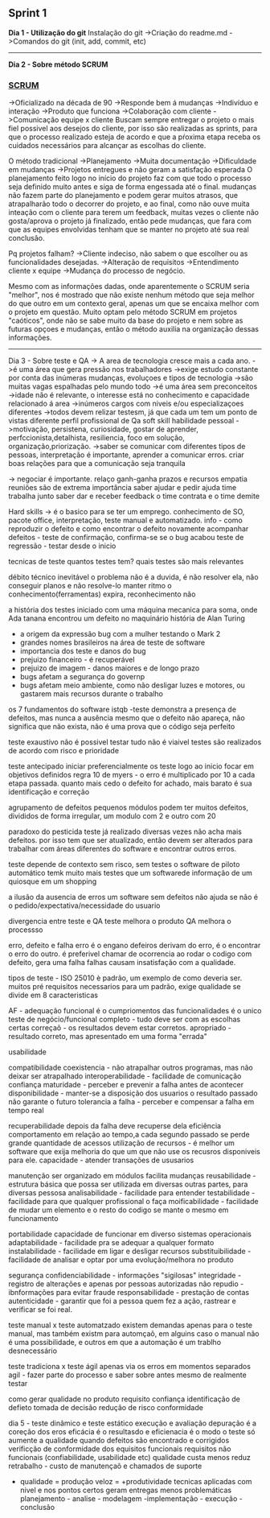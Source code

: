 ## **Sprint 1**                                                                        
**Dia 1 - Utilização do git**
Instalação do git
->Criação do readme.md
->Comandos do git (init, add, commit, etc)

_____________________________________________________________________________________________________________________________________________________________________

**Dia 2 - Sobre método SCRUM**
### [SCRUM](https://github.com/LaurenMonici/GitSprints/issues/1)
->Oficializado na década de 90
->Responde bem á mudanças
->Indivíduo e interação
->Produto que funciona
->Colaboração com cliente
->Comunicação equipe x cliente
     Buscam sempre entregar o projeto o mais fiel possivel aos desejos do cliente, por isso são realizadas as sprints, para que o processo realizado esteja de acordo e que a pŕoxima etapa receba os cuidados necessários para alcançar as escolhas do cliente.

O método tradicional
->Planejamento
->Muita documentação
->Dificuldade em mudanças
->Projetos entregues e não geram a satisfação esperada
     O planejamento feito logo no início do projeto faz com que todo o processo seja definido muito antes e siga de forma engessada até o final. mudanças não fazem parte do planejamento e podem gerar muitos atrasos, que atrapalharão todo o decorrer do projeto, e ao final, como não ouve muita inteação com o cliente para terem um feedback, muitas vezes o cliente não gosta/aprova o projeto já finalizado, então pede mudanças, que fara com que as equipes envolvidas tenham que se manter no projeto até sua real conclusão.

Pq projetos falham?
->Cliente indeciso, não sabem o que escolher ou as funcionalidades desejadas.
->Alteração de requisitos
->Entendimento cliente x equipe
->Mudança do processo de negócio. 

   Mesmo com as informações dadas, onde aparentemente o SCRUM seria "melhor", nos é mostrado que não existe nenhum método que seja melhor do que outro em um contexto geral, apenas um que se encaixa melhor com o projeto em questão.
   Muito optam pelo método SCRUM em projetos "caóticos", onde não se sabe muito da base do projeto e nem sobre as futuras opçoes e mudanças, então o método auxilia na organização dessas informações.

_____________________________________________________________________________________________________________________________________________________________________

Dia 3 - Sobre teste e QA
-> A area de tecnologia cresce mais a cada ano.
->é uma área que gera pressão nos trabalhadores
->exige estudo constante por conta das inúmeras mudanças, evoluçoes e tipos de tecnologia
->são muitas vagas espalhadas pelo mundo todo
->é uma área sem preconceitos
->idade não é relevante, o interesse está no conhecimento e capacidade relacionado á area
->inúmeros cargos com niveis e/ou especializaçoes diferentes
->todos devem relizar testesm, já que cada um tem um ponto de vistas diferente
perfil profissional de Qa
soft skill
habilidade pessoal
->motivação, persistena, curiosidade, gostar de aprender, perfccionista,detalhista, resiliencia, foco em solução, organização,priorização.
->saber se comunicar com diferentes tipos de pessoas, interpretação é importante, aprender a comunicar erros. criar boas relações para que a comunicação seja tranquila

-> negociar é importante. relaço ganh-ganha
prazos e recursos
empatia
reuniões são de extrema importância
saber ajudar e pedir ajuda
time trabalha junto
saber dar e receber feedback
o time contrata e o time demite


Hard skills
-> é o basico para se ter um emprego. conhecimento de SO, pacote office, interpretação, teste manual e automatizado.
info - como reproduzir o defeito e como encontrar o defeito novamente
acompanhar defeitos - teste de confirmação, confirma-se se o bug acabou
teste de regressão - testar desde o inicio

tecnicas de teste
quantos testes tem?
quais testes são mais relevantes

débito técnico
inevitável
o problema não é a duvida, é não resolver ela, não conseguir planos e não resolve-lo
manter ritmo     o conhecimento(ferramentas) expira, reconhecimento não

a história dos testes
 iniciado com uma máquina mecanica para soma, onde Ada tanana encontrou um defeito no maquinário
 história de Alan Turing
 - a origem da expressão bug com a mulher testando o Mark 2
 - grandes nomes brasileiros na área de teste de software
 - importancia dos teste e danos do bug
 - prejuizo financeiro - é recuperável
 - prejuizo de imagem - danos maiores e de longo prazo
 - bugs afetam a segurança do governp
 - bugs afetam meio ambiente, como não desligar luzes e motores, ou gastarem mais recursos durante o trabalho

os 7 fundamentos do software istqb 
-teste demonstra a presença de defeitos, mas nunca a ausência
mesmo que o defeito não apareça, não significa que não exista, não é uma prova que o código seja perfeito

teste exaustivo não é possivel
testar tudo não é viaivel
testes são realizados de acordo com risco e prioridade

teste antecipado
iniciar preferencialmente os teste logo ao inicio
focar em objetivos definidos
regra 10 de myers - o erro é multiplicado por 10 a cada etapa passada. quanto mais cedo o defeito for achado, mais barato é sua identificação e correção

agrupamento de defeitos
pequenos módulos podem ter muitos defeitos, divididos de forma irregular, um modulo com 2 e outro com 20


paradoxo do pesticida
teste já realizado diversas vezes não acha mais defeitos. por isso tem que ser atualizado, então devem ser alterados para trabalhar com áreas diferentes do software e encontrar outros erros.

teste depende de contexto
sem risco, sem testes
o software de piloto automático temk muito mais testes que um softwarede informação de um quiosque em um shopping


a ilusão da ausencia de erros
um software sem defeitos não ajuda se não é o pedido/expectativa/necessidade do usuario

divergencia entre teste e QA
teste melhora o produto
QA melhora o processso

erro, defeito e falha
erro é o engano
defeiros derivam do erro, é o encontrar o erro do outro. é preferivel chamar de ocorrencia
ao rodar o codigo com defeito, gera uma falha
falhas causam insatisfação com a qualidade.

tipos de teste - ISO 25010
è padrão, um exemplo de como deveria ser.
muitos pré requisitos necessarios para um padrão, exige qualidade
se divide em 8 caracteristicas

AF - adequação funcional
é o cumpriomentos das funcionalidades
é o unico teste de negócio/funcional
completo - tudo deve ser com as escolhas certas
correçaõ -  os resultados devem estar corretos.
apropriado - resultado correto, mas apresentado em uma forma "errada"

usabilidade


compatibilidade
coexistencia - não atrapalhar outros programas, mas não deixar ser atrapalhado
interoperabilidade - facilidade de comunicação
confiança
maturidade - perceber e prevenir a falha antes de acontecer
disponibilidade - manter-se a disposição dos usuarios
o resultado passado não garante o futuro
tolerancia a falha - perceber e compensar a falha em tempo real

recuperabilidade
depois da falha deve recuperse dela
eficiência
comportamento em relação ao tempo,a cada segundo passado se perde grande quantidade de acessos
utilização de recursos - é melhor um software que exija melhoria do que um que não use os recusros disponiveis para ele.
capacidade - atender transações de ususarios

manutenção
ser organizado em módulos facilita mudanças
reusabilidade - estrutura básica que possa ser utilizada em diversas outras partes, para diversas pessosa
analisabilidade - facilidade para entender
testabilidade - facilidade para que qualquer profissional o faça
moificabilidade - facilidade de mudar um elemento e o resto do codigo se mante o mesmo em funcionamento

portabilidade
capacidade de funcionar em diverso sistemas operacionais
adaptabilidade - facilidade pra se adequar a qualquer formato
instalabilidade - facilidade em ligar e desligar recursos
substituibilidade - facilidade de analisar e optar por uma evolução/melhora no produto

segurança
confidenciabilidade - informações "sigilosas"
integridade - registro de alterações e apenas por pessoas autorizadas
não repudio - ibnformações para evitar fraude
responsabilidade - prestação de contas
autenticidade - garantir que foi a pessoa quem fez a ação, rastrear e verificar se foi real.

teste manual x teste automatzado
existem demandas apenas para o teste manual, mas também existm para automçaõ, em alguins caso o manual não é uma possibilidade, e outros em que a automação é um trablho desnecessário

teste tradiciona x teste ágil
apenas via os erros em momentos separados
agil - fazer parte do processo e saber sobre antes mesmo de realmente testar

como gerar qualidade no produto
requisito
confiança
identificação de defieto
tomada de decisão
redução de risco
conformidade

dia 5 - 
teste dinâmico e teste estático
execução e avaliação
depuração é a coreção dos eros
eficácia é o resultasdo e eficienacia é o modo
o teste só aumente a qualidade
quando defeitos são encontrado e corrigidos
verificção de conformidade dos equisitos funcionais
requisitos não funcionais (confiabilidade, usabilidade etc)
qualidade custa menos
reduz retrabalho - custo de manutençaõ e chamados de suporte
+ qualidade = produção veloz = +produtividade
tecnicas aplicadas com nivel e nos pontos certos geram entregas menos problemáticas
planejamento - analise - modelagem -implementação - execução - conclusão
